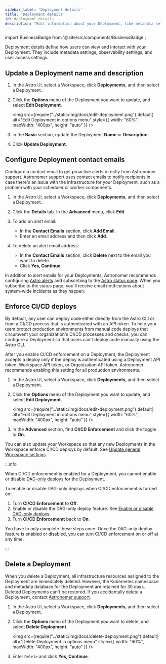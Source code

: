 ```yaml
---
sidebar_label: 'Deployment details'
title: 'Deployment details'
id: deployment-details
description: "Edit information about your Deployment, like metadata settings, observability settings, and user access settings."
---
```


import BusinessBadge from '@site/src/components/BusinessBadge';

Deployment details define how users can view and interact with your Deployment. They include metadata settings, observability settings, and user access settings.

## Update a Deployment name and description

1. In the Astro UI, select a Workspace, click **Deployments**, and then select a Deployment.

2. Click the **Options** menu of the Deployment you want to update, and select **Edit Deployment**.

    <img src={require("../static/img/docs/edit-deployment.png").default} alt="Edit Deployment in options menu" style={{ width: "60%", maxWidth: "400px", height: "auto" }} />

3. In the **Basic** section, update the Deployment **Name** or **Description**.

4. Click **Update Deployment**.

## Configure Deployment contact emails

Configure a contact email to get proactive alerts directly from Astronomer support. Astronomer support uses contact emails to notify recipients in case there's an issue with the infrastructure for your Deployment, such as a problem with your scheduler or worker components.

1. In the Astro UI, select a Workspace, click **Deployments**, and then select a Deployment.

2. Click the **Details** tab. In the **Advanced** menu, click **Edit**.

3. To add an alert email:
    - In the **Contact Emails** section, click **Add Email**.
    - Enter an email address and then click **Add**.

4. To delete an alert email address:
    - In the **Contact Emails** section, click **Delete** next to the email you want to delete.
    - Click **Yes, Continue**.

In addition to alert emails for your Deployments, Astronomer recommends configuring [Astro alerts](alerts.md) and subscribing to the [Astro status page](https://status.astronomer.io). When you subscribe to the status page, you'll receive email notifications about system-wide incidents as they happen.

## Enforce CI/CD deploys

<BusinessBadge/>

By default, any user can deploy code either directly from the Astro CLI or from a CI/CD process that is authenticated with an API token. To help your team protect production environments from manual code deploys that circumvent your organization's CI/CD processes and checks, you can configure a Deployment so that users can't deploy code manually using the Astro CLI. 

After you enable CI/CD enforcement on a Deployment, the Deployment accepts a deploy only if the deploy is authenticated using a Deployment API token, Workspace API token, or Organization API token. Astronomer recommends enabling this setting for all production environments.

1. In the Astro UI, select a Workspace, click **Deployments**, and then select a Deployment.

2. Click the **Options** menu of the Deployment you want to update, and select **Edit Deployment**.

    <img src={require("../static/img/docs/edit-deployment.png").default} alt="Edit Deployment in options menu" style={{ width: "60%", maxWidth: "400px", height: "auto" }} />

3. In the **Advanced** section, find **CI/CD Enforcement** and click the toggle to **On**.

You can also update your Workspace so that any new Deployments in the Workspace enforce CI/CD deploys by default. See [Update general Workspace settings](manage-workspaces.md#update-general-workspace-settings).

:::info

When CI/CD enforcement is enabled for a Deployment, you cannot enable or disable [DAG-only deploys](deploy-dags.md) for the Deployment.

To enable or disable DAG-only deploys when CI/CD enforcement is turned on:

1. Turn **CI/CD Enforcement** to **Off**.
2. Enable or disable the DAG-only deploy feature. See [Enable or disable DAG-only deploys](deploy-dags.md#enable-or-disable-dag-only-deploys-on-a-deployment).
3. Turn **CI/CD Enforcememt** back to **On**.

You have to only complete these steps once. Once the DAG-only deploy feature is enabled or disabled, you can turn CI/CD enforcement on or off at any time.

:::

## Delete a Deployment

When you delete a Deployment, all infrastructure resources assigned to the Deployment are immediately deleted. However, the Kubernetes namespace and metadata database for the Deployment are retained for 30 days. Deleted Deployments can't be restored. If you accidentally delete a Deployment, contact [Astronomer support](https://cloud.astronomer.io/open-support-request).

1. In the Astro UI, select a Workspace, click **Deployments**, and then select a Deployment.
2. Click the **Options** menu of the Deployment you want to delete, and select **Delete Deployment**.

    <img src={require("../static/img/docs/delete-deployment.png").default} alt="Delete Deployment in options menu" style={{ width: "60%", maxWidth: "400px", height: "auto" }} />

3. Enter `Delete` and click **Yes, Continue**.
